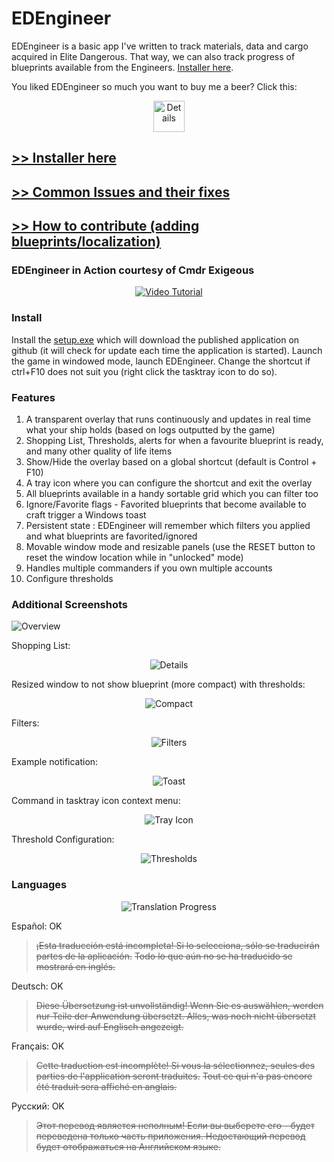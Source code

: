 # EDEngineer

EDEngineer is a basic app I've written to track materials, data and cargo acquired in Elite Dangerous. That way, we can also track progress of blueprints available from the Engineers. [Installer here](https://cdn.rawgit.com/msarilar/EDEngineer/master/EDEngineer/releases/setup.exe).

You liked EDEngineer so much you want to buy me a beer? Click this:

<p align="center">
  <a href="https://www.paypal.com/cgi-bin/webscr?cmd=_s-xclick&hosted_button_id=YHNRFX3SKZGRS" target="_blank">
    <img src="http://i.imgur.com/hWeG26O.png" alt="Details" height=50/>
  </a>
</p>

## [**>> Installer here**](https://cdn.rawgit.com/msarilar/EDEngineer/master/EDEngineer/releases/setup.exe)
## [**>> Common Issues and their fixes**](https://github.com/msarilar/EDEngineer/wiki/Troubleshooting-Issues)
## [**>> How to contribute (adding blueprints/localization)**](https://github.com/msarilar/EDEngineer/wiki/Contributing)

### EDEngineer in Action courtesy of Cmdr Exigeous

<p align="center">
  <a href="https://www.youtube.com/watch?v=pkr8wWW94dw"><img src="https://i.imgur.com/Gpp2Ihl.png" alt="Video Tutorial"></a>
</p>

### Install

Install the [setup.exe](https://cdn.rawgit.com/msarilar/EDEngineer/master/EDEngineer/releases/setup.exe) which will download the published application on github (it will check for update each time the application is started). Launch the game in windowed mode, launch EDEngineer. Change the shortcut if ctrl+F10 does not suit you (right click the tasktray icon to do so).

### Features

1. A transparent overlay that runs continuously and updates in real time what your ship holds (based on logs outputted by the game)
2. Shopping List, Thresholds, alerts for when a favourite blueprint is ready, and many other quality of life items
3. Show/Hide the overlay based on a global shortcut (default is Control + F10)
4. A tray icon where you can configure the shortcut and exit the overlay
5. All blueprints available in a handy sortable grid which you can filter too
6. Ignore/Favorite flags - Favorited blueprints that become available to craft trigger a Windows toast
7. Persistent state : EDEngineer will remember which filters you applied and what blueprints are favorited/ignored
8. Movable window mode and resizable panels (use the RESET button to reset the window location while in "unlocked" mode)
9. Handles multiple commanders if you own multiple accounts
10. Configure thresholds

### Additional Screenshots

![Overview](http://i.imgur.com/mZuvsyM.png)

Shopping List:
<p align="center">
  <img src="http://i.imgur.com/jSsp7KR.png" alt="Details"/>
</p>

Resized window to not show blueprint (more compact) with thresholds:
<p align="center">
  <img src="http://i.imgur.com/1hoLVbP.png" alt="Compact"/>
</p>

Filters:
<p align="center">
  <img src="http://i.imgur.com/vLJZ92l.png" alt="Filters"/>
</p>

Example notification:
<p align="center">
  <img src="http://i.imgur.com/YBUPheF.png" alt="Toast"/>
</p>

Command in tasktray icon context menu:
<p align="center">
  <img src="http://i.imgur.com/HJxkI80.png" alt="Tray Icon"/>
</p>

Threshold Configuration:
<p align="center">
  <img src="http://i.imgur.com/mIUFSaZ.png" alt="Thresholds"/>
</p>

### Languages

<p align="center">
  <img src="http://i.imgur.com/RSeyP36.png" alt="Translation Progress"/>
</p>

Español: OK
> ~~¡Esta traducción está incompleta! Si lo selecciona, sólo se traducirán partes de la aplicación.~~
> ~~Todo lo que aún no se ha traducido se mostrará en inglés.~~

Deutsch: OK
> ~~Diese Übersetzung ist unvollständig! Wenn Sie es auswählen, werden nur Teile der Anwendung übersetzt. Alles, was noch nicht übersetzt wurde, wird auf Englisch angezeigt.~~

Français: OK
> ~~Cette traduction est incomplète! Si vous la sélectionnez, seules des parties de l'application seront traduites.~~
> ~~Tout ce qui n'a pas encore été traduit sera affiché en anglais.~~

Русский: OK
> ~~Этот перевод является неполным! Если вы выберете его - будет переведена только часть приложения. Недостающий перевод будет отображаться на Английском языке.~~
